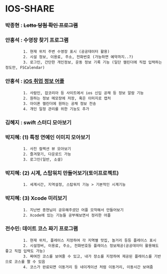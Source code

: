 # IOS-SHARE

### 박종현 : ~~Lotto 당첨 확인 프로그램~~



### 안홍석 : 수영장 찾기 프로그램
            1. 현재 위치 주변 수영장 표시 (공공데이터 활용)
            2. 시설 정보, 이용료, 주소, 전화번호 (가능하면 예약까지..?)
            3. 로그인, 간단한 개인정보, 운동 정보 기록 기능 (일단 캘린더에 직접 입력하는 정도만, FSCalendar)
            
### 안홍석 : [iOS 취업 정보 어플](https://github.com/hongsokan/career)
            1. 사람인, 잡코리아 등 사이트에서 ios 신입 공채 등 정보 알람 기능
            2. 원하는 정보 메모장에 저장, 혹은 이미지로 캡처
            3. 아이폰 캘린더에 원하는 공채 정보 전송
            4. 개인 일정 관리를 위한 기능도 추가

### 김혜지 : swift 스터디 모아보기
            
### 박지혜: (1) 특정 연예인 이미지 모아보기 
            1. 사진 컬렉션 뷰 모아보기
            2. 즐겨찾기, 다운로드 가능
            3. 로그인(일반, 소셜)
            
### 박지혜: (2) 시계, 스탑워치 만들어보기(토이프로젝트)
            1. 세계시간, 지역설정, 스탑워치 기능 > 기본적인 시계기능 
            
### 박지혜: (3) Xcode 미리보기 
            1. 지난번 종현님이 공유해주셨던 어플 모작해서 만들어보기
            2. Xcode에 있는 기능들 공부해보면서 정리한 어플 
            
### 전수민: 데이트 코스 짜기 프로그램 
            1. 현재 위치, 플레이스 지정하여 각 지역별 맛집, 놀거리 등등 플레이스 표시 
            2. 시설정버, 이용료, 주소, 전화번호등 플레이스 정보제공(공공데이터 활용해도 좋고 직접 입력도 가능)
            3. 짜여진 코스를 보여줄 수 있고, 내가 장소를 지정하여 제공된 플레이스를 기반으로 코스를 짤 수 있음 
            4. 코스가 완료되면 이동거리 등 네이게이션 처럼 이동거리, 이동시간 보여줌 
            
